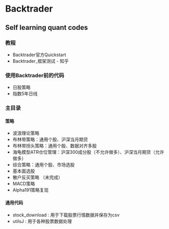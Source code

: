 # Backtrader

## Self learning quant codes

### 教程

+ Backtrader官方Quickstart
+ Backtrader_框架测试 - 知乎

### 使用Backtrader前的代码

+ 日股策略
+ 指数5年日线


### 主目录

#### 策略
+ 波浪理论策略
+ 布林带策略：通用个股、沪深当月期货
+ 布林带拐头策略：通用个股、数据对齐多股
+ 海龟模型ATR仓位管理：沪深300成分股（不允许做多）、沪深当月期货（允许做多）
+ 综合策略：通用个股、市场选股
+ 基本面选股
+ 散户反买策略 （未完成）
+ MACD策略
+ Alpha191策略复现

#### 通用代码

+ stock_download : 用于下载股票行情数据并保存为csv
+ utilsJ : 用于各种股票数据处理

